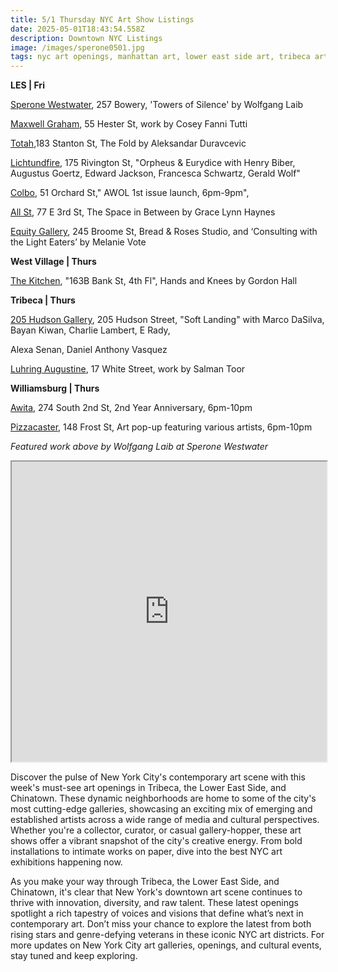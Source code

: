 ```yaml
---
title: 5/1 Thursday NYC Art Show Listings
date: 2025-05-01T18:43:54.558Z
description: Downtown NYC Listings
image: /images/sperone0501.jpg
tags: nyc art openings, manhattan art, lower east side art, tribeca art
---
```

**L﻿ES | Fri**

[Sperone Westwater](https://www.speronewestwater.com/exhibitions/wolfgang-laib12), 257 Bowery, 'Towers of Silence' by Wolfgang Laib

[Maxwell Graham](https://maxwellgraham.biz/), 55 Hester St, work by Cosey Fanni Tutti

[Totah](https://www.davidtotah.com/),183 Stanton St, The Fold by Aleksandar Duravcevic

[Lichtundfire](https://www.lichtundfire.com/), 175 Rivington St, "Orpheus & Eurydice with Henry Biber, Augustus Goertz, Edward Jackson, Francesca Schwartz, Gerald Wolf"

[Colbo](https://www.instagram.com/colbo.nyc), 51 Orchard St," AWOL 1st issue launch, 6pm-9pm",

[All St](https://allstnyc.com/), 77 E 3rd St, The Space in Between by Grace Lynn Haynes

[E﻿quity Gallery](https://www.nyartistsequity.org/), 245 Broome St, Bread & Roses Studio, and ‘Consulting with the Light Eaters’ by Melanie Vote

**W﻿est Village | Thurs**

[The Kitchen](https://thekitchen.org/visit/), "163B Bank St, 4th Fl", Hands and Knees by Gordon Hall

**Tribeca | Thurs**

[205 Hudson Gallery](https://www.205hudsongallery.org/), 205 Hudson Street, "Soft Landing" with Marco DaSilva, Bayan Kiwan, Charlie Lambert, E Rady, 

Alexa Senan, Daniel Anthony Vasquez

[Luhring Augustine](https://www.luhringaugustine.com/exhibitions), 17 White Street, work by Salman Toor

**W﻿illiamsburg | Thurs**

[A﻿wita](https://www.instagram.com/awitanewyork), 274 South 2nd St, 2nd Year Anniversary, 6pm-10pm

[P﻿izzacaster](https://lu.ma/n1iag82x?utm_source=ep-aUCGoHOstr), 148 Frost St, Art pop-up featuring various artists, 6pm-10pm

*F﻿eatured work above by Wolfgang Laib at Sperone Westwater*

<iframe src="https://www.google.com/maps/d/u/1/embed?mid=1q5N3nl_RDKk_ujxs97_3pEh3cZ4yUCE&ehbc=2E312F" width="100%" height="480"></iframe>

Discover the pulse of New York City's contemporary art scene with this week's must-see art openings in Tribeca, the Lower East Side, and Chinatown. These dynamic neighborhoods are home to some of the city's most cutting-edge galleries, showcasing an exciting mix of emerging and established artists across a wide range of media and cultural perspectives. Whether you're a collector, curator, or casual gallery-hopper, these art shows offer a vibrant snapshot of the city's creative energy. From bold installations to intimate works on paper, dive into the best NYC art exhibitions happening now.

As you make your way through Tribeca, the Lower East Side, and Chinatown, it's clear that New York's downtown art scene continues to thrive with innovation, diversity, and raw talent. These latest openings spotlight a rich tapestry of voices and visions that define what’s next in contemporary art. Don’t miss your chance to explore the latest from both rising stars and genre-defying veterans in these iconic NYC art districts. For more updates on New York City art galleries, openings, and cultural events, stay tuned and keep exploring.